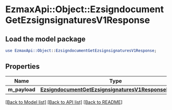 # EzmaxApi::Object::EzsigndocumentGetEzsignsignaturesV1Response

## Load the model package
```perl
use EzmaxApi::Object::EzsigndocumentGetEzsignsignaturesV1Response;
```

## Properties
Name | Type | Description | Notes
------------ | ------------- | ------------- | -------------
**m_payload** | [**EzsigndocumentGetEzsignsignaturesV1ResponseMPayload**](EzsigndocumentGetEzsignsignaturesV1ResponseMPayload.md) |  | 

[[Back to Model list]](../README.md#documentation-for-models) [[Back to API list]](../README.md#documentation-for-api-endpoints) [[Back to README]](../README.md)


